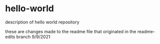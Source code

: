 # hello-world
description of hello world repository

these are changes made to the readme file that originated in the readme-edits branch
9/9/2021
